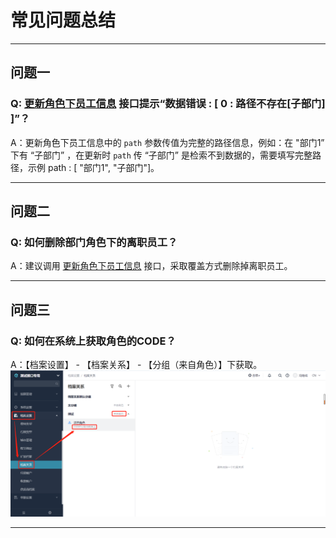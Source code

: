 # 常见问题总结

---
## 问题一
### Q: [更新角色下员工信息](/docs/open-api/corporation/update-roles) 接口提示“数据错误 : [ 0 : 路径不存在[子部门] ]”？

A：更新角色下员工信息中的 `path` 参数传值为完整的路径信息，例如：在 "部门1” 下有 “子部门” ，在更新时 `path` 传 “子部门” 是检索不到数据的，需要填写完整路径，示例
path : [ "部门1", "子部门"]。

---
## 问题二
### Q: 如何删除部门角色下的离职员工？

A：建议调用 [更新角色下员工信息](/docs/open-api/corporation/update-roles) 接口，采取覆盖方式删除掉离职员工。

---
## 问题三
### Q: 如何在系统上获取角色的CODE？

A：【档案设置】 - 【档案关系】 - 【分组（来自角色）】下获取。
![image](images/获取角色CODE.png)

---
